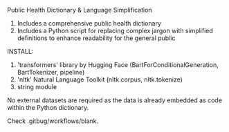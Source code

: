 Public Health Dictionary & Language Simplification 
1. Includes a comprehensive public health dictionary
2. Includes a Python script for replacing complex jargon with simplified definitions to enhance readability for the general public

INSTALL: 
1. 'transformers' library by Hugging Face (BartForConditionalGeneration, BartTokenizer, pipeline)
2. 'nltk' Natural Language Toolkit (nltk.corpus, nltk.tokenize) 
4. string module 

No external datasets are required as the data is already embedded as code within the Python dictionary. 

Check .gitbug/workflows/blank.
